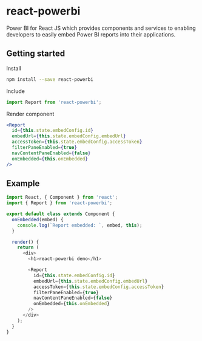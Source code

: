 # react-powerbi
Power BI for React JS which provides components and services to enabling developers to easily embed Power BI reports into their applications.

## Getting started

Install

```bash
npm install --save react-powerbi
```

Include

```javascript
import Report from 'react-powerbi';
```

Render component

```jsx
<Report 
  id={this.state.embedConfig.id}
  embedUrl={this.state.embedConfig.embedUrl}
  accessToken={this.state.embedConfig.accessToken}
  filterPaneEnabled={true}
  navContentPaneEnabled={false}
  onEmbedded={this.onEmbedded}
/>
```

## Example
```javascript
import React, { Component } from 'react';
import { Report } from 'react-powerbi';

export default class extends Component {
  onEmbedded(embed) {
    console.log(`Report embedded: `, embed, this);
  }

  render() {
    return (
      <div>
        <h1>react-powerbi demo</h1>

        <Report
          id={this.state.embedConfig.id}
          embedUrl={this.state.embedConfig.embedUrl}
          accessToken={this.state.embedConfig.accessToken}
          filterPaneEnabled={true}
          navContentPaneEnabled={false}
          onEmbedded={this.onEmbedded}
        />
      </div>
    );
  }
}

